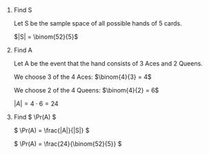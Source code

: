 1. Find S

   Let S be the sample space of all possible hands of 5 cards.

   $|S| = \binom{52}{5}$

2. Find A

   Let A be the event that the hand consists of 3 Aces and 2 Queens.

   We choose 3 of the 4 Aces: $\binom{4}{3} = 4$

   We choose 2 of the 4 Queens: $\binom{4}{2} = 6$

   $|A| = 4 \cdot 6= 24$

3. Find $ \Pr(A) $

   $ \Pr(A) = \frac{|A|}{|S|} $

   $ \Pr(A) = \frac{24}{\binom{52}{5}} $
